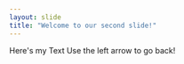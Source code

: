 ```yaml
---
layout: slide
title: "Welcome to our second slide!"
---
```

Here's my Text
Use the left arrow to go back!
